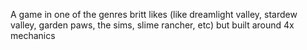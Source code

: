 A game in one of the genres britt likes (like dreamlight valley, stardew valley, garden paws, the sims, slime rancher, etc) but built around 4x mechanics